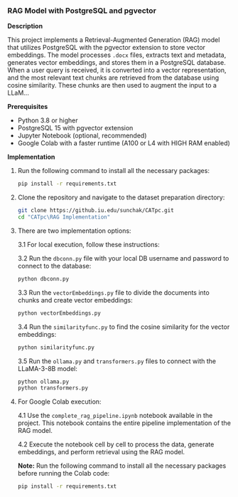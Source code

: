 
### RAG Model with PostgreSQL and pgvector

**Description**

This project implements a Retrieval-Augmented Generation (RAG) model that utilizes PostgreSQL with the pgvector extension to store vector embeddings. The model processes `.docx` files, extracts text and metadata, generates vector embeddings, and stores them in a PostgreSQL database. When a user query is received, it is converted into a vector representation, and the most relevant text chunks are retrieved from the database using cosine similarity. These chunks are then used to augment the input to a LLaM...

**Prerequisites**

- Python 3.8 or higher
- PostgreSQL 15 with pgvector extension
- Jupyter Notebook (optional, recommended)
- Google Colab with a faster runtime (A100 or L4 with HIGH RAM enabled)

**Implementation**

1. Run the following command to install all the necessary packages:

   ```bash
   pip install -r requirements.txt
   ```

2. Clone the repository and navigate to the dataset preparation directory:

   ```bash
   git clone https://github.iu.edu/sunchak/CATpc.git
   cd "CATpc\RAG Implementation"
   ```

3. There are two implementation options:

   3.1 For local execution, follow these instructions:

   3.2 Run the `dbconn.py` file with your local DB username and password to connect to the database:

   ```bash
   python dbconn.py
   ```

   3.3 Run the `vectorEmbeddings.py` file to divide the documents into chunks and create vector embeddings:

   ```bash
   python vectorEmbeddings.py
   ```

   3.4 Run the `similarityfunc.py` to find the cosine similarity for the vector embeddings:

   ```bash
   python similarityfunc.py
   ```

   3.5 Run the `ollama.py` and `transformers.py` files to connect with the LLaMA-3-8B model:

   ```bash
   python ollama.py
   python transformers.py
   ```

4. For Google Colab execution:

   4.1 Use the `complete_rag_pipeline.ipynb` notebook available in the project. This notebook contains the entire pipeline implementation of the RAG model.

   4.2 Execute the notebook cell by cell to process the data, generate embeddings, and perform retrieval using the RAG model.

   **Note:** Run the following command to install all the necessary packages before running the Colab code:

   ```bash
   pip install -r requirements.txt
   ```
